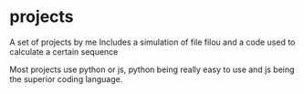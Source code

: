 # projects
A set of projects by me
Includes a simulation of file filou and a code used to calculate a certain sequence

Most projects use python or js, python being really easy to use and js being the superior coding language.
